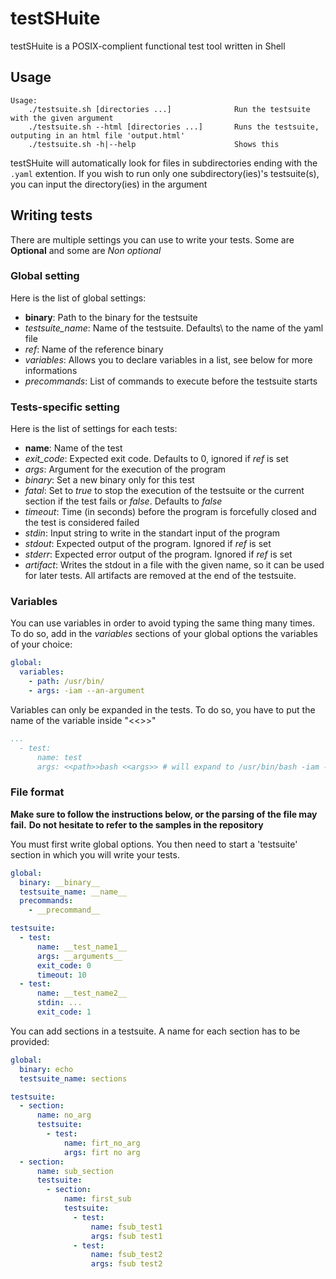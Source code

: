 # testSHuite

testSHuite is a POSIX-complient functional test tool written in Shell

## Usage

```
Usage:
    ./testsuite.sh [directories ...]              Run the testsuite with the given argument
    ./testsuite.sh --html [directories ...]       Runs the testsuite, outputing in an html file 'output.html'
    ./testsuite.sh -h|--help                      Shows this
```

testSHuite will automatically look for files in subdirectories ending with the `.yaml` extention.
If you wish to run only one subdirectory(ies)'s testsuite(s), you can input the directory(ies) in the argument

## Writing tests

There are multiple settings you can use to write your tests. Some are **Optional** and some are *Non optional*

### Global setting

Here is the list of global settings:
 - **binary**: Path to the binary for the testsuite
 - *testsuite_name*: Name of the testsuite. Defaults\ to the name of the yaml file
 - *ref*: Name of the reference binary
 - *variables*: Allows you to declare variables in a list, see below for more informations
 - *precommands*: List of commands to execute before the testsuite starts

### Tests-specific setting

Here is the list of settings for each tests:
 - **name**: Name of the test
 - *exit_code*: Expected exit code. Defaults to 0, ignored if *ref* is set
 - *args*: Argument for the execution of the program
 - *binary*: Set a new binary only for this test
 - *fatal*: Set to *true* to stop the execution of the testsuite or the current section if the test fails or *false*. Defaults to *false*
 - *timeout*: Time (in seconds) before the program is forcefully closed and the test is considered failed
 - *stdin*: Input string to write in the standart input of the program
 - *stdout*: Expected output of the program. Ignored if *ref* is set
 - *stderr*: Expected error output of the program. Ignored if *ref* is set
 - *artifact*: Writes the stdout in a file with the given name, so it can be used for later tests. All artifacts are removed at the end of the testsuite.

### Variables

You can use variables in order to avoid typing the same thing many times.
To do so, add in the *variables* sections of your global options the variables of your choice:
```yaml
global:
  variables:
    - path: /usr/bin/
    - args: -iam --an-argument
```

Variables can only be expanded in the tests. To do so, you have to put the name of the variable inside "<<>>"
```yaml
...
  - test:
      name: test
      args: <<path>>bash <<args>> # will expand to /usr/bin/bash -iam --an-argument
```


### File format

**Make sure to follow the instructions below, or the parsing of the file may fail.**
**Do not hesitate to refer to the samples in the repository**

You must first write global options.
You then need to start a 'testsuite' section in which you will write your tests.
```yaml
global:
  binary: __binary__
  testsuite_name: __name__
  precommands:
    - __precommand__

testsuite:
  - test:
      name: __test_name1__
      args: __arguments__
      exit_code: 0
      timeout: 10
  - test:
      name: __test_name2__
      stdin: ...
      exit_code: 1
```

You can add sections in a testsuite. A name for each section has to be provided:
```yaml
global:
  binary: echo
  testsuite_name: sections

testsuite:
  - section:
      name: no_arg
      testsuite:
        - test:
            name: firt_no_arg
            args: firt no arg
  - section:
      name: sub_section
      testsuite:
        - section:
            name: first_sub
            testsuite:
              - test:
                  name: fsub_test1
                  args: fsub test1
              - test:
                  name: fsub_test2
                  args: fsub test2
```
